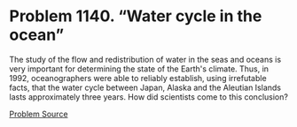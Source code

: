 # Problem 1140. “Water cycle in the ocean”

The study of the flow and redistribution of water in the seas and oceans is very important for determining the state of the Earth's climate. Thus, in 1992, oceanographers were able to reliably establish, using irrefutable facts, that the water cycle between Japan, Alaska and the Aleutian Islands lasts approximately three years. How did scientists come to this conclusion?

[Problem Source](https://www.trizland.ru/tasks/5591/)